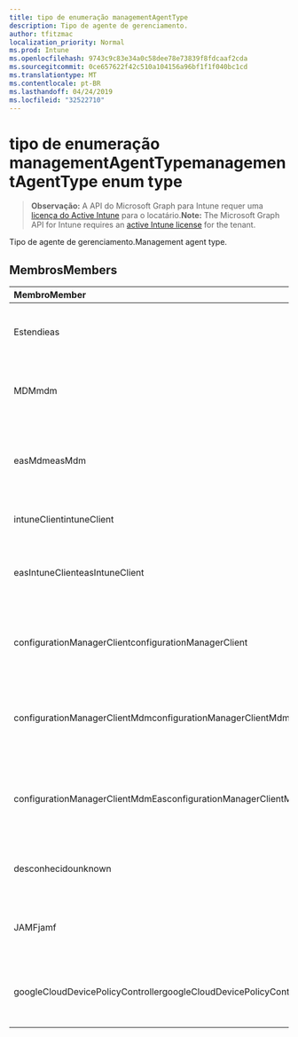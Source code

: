 ```yaml
---
title: tipo de enumeração managementAgentType
description: Tipo de agente de gerenciamento.
author: tfitzmac
localization_priority: Normal
ms.prod: Intune
ms.openlocfilehash: 9743c9c83e34a0c58dee78e73839f8fdcaaf2cda
ms.sourcegitcommit: 0ce657622f42c510a104156a96bf1f1f040bc1cd
ms.translationtype: MT
ms.contentlocale: pt-BR
ms.lasthandoff: 04/24/2019
ms.locfileid: "32522710"
---
```

# <a name="managementagenttype-enum-type"></a><span data-ttu-id="f4915-103">tipo de enumeração managementAgentType</span><span class="sxs-lookup"><span data-stu-id="f4915-103">managementAgentType enum type</span></span>

> <span data-ttu-id="f4915-104">**Observação:** A API do Microsoft Graph para Intune requer uma [licença do Active Intune](https://go.microsoft.com/fwlink/?linkid=839381) para o locatário.</span><span class="sxs-lookup"><span data-stu-id="f4915-104">**Note:** The Microsoft Graph API for Intune requires an [active Intune license](https://go.microsoft.com/fwlink/?linkid=839381) for the tenant.</span></span>

<span data-ttu-id="f4915-105">Tipo de agente de gerenciamento.</span><span class="sxs-lookup"><span data-stu-id="f4915-105">Management agent type.</span></span>

## <a name="members"></a><span data-ttu-id="f4915-106">Membros</span><span class="sxs-lookup"><span data-stu-id="f4915-106">Members</span></span>
|<span data-ttu-id="f4915-107">Membro</span><span class="sxs-lookup"><span data-stu-id="f4915-107">Member</span></span>|<span data-ttu-id="f4915-108">Valor</span><span class="sxs-lookup"><span data-stu-id="f4915-108">Value</span></span>|<span data-ttu-id="f4915-109">Descrição</span><span class="sxs-lookup"><span data-stu-id="f4915-109">Description</span></span>|
|:---|:---|:---|
|<span data-ttu-id="f4915-110">Estendi</span><span class="sxs-lookup"><span data-stu-id="f4915-110">eas</span></span>|<span data-ttu-id="f4915-111">1 </span><span class="sxs-lookup"><span data-stu-id="f4915-111">1</span></span>|<span data-ttu-id="f4915-112">O dispositivo é gerenciado pelo Exchange Server.</span><span class="sxs-lookup"><span data-stu-id="f4915-112">The device is managed by Exchange server.</span></span>|
|<span data-ttu-id="f4915-113">MDM</span><span class="sxs-lookup"><span data-stu-id="f4915-113">mdm</span></span>|<span data-ttu-id="f4915-114">2 </span><span class="sxs-lookup"><span data-stu-id="f4915-114">2</span></span>|<span data-ttu-id="f4915-115">O dispositivo é gerenciado pelo MDM do Intune.</span><span class="sxs-lookup"><span data-stu-id="f4915-115">The device is managed by Intune MDM.</span></span>|
|<span data-ttu-id="f4915-116">easMdm</span><span class="sxs-lookup"><span data-stu-id="f4915-116">easMdm</span></span>|<span data-ttu-id="f4915-117">3 </span><span class="sxs-lookup"><span data-stu-id="f4915-117">3</span></span>|<span data-ttu-id="f4915-118">O dispositivo é gerenciado pelo Exchange Server e o MDM do Intune.</span><span class="sxs-lookup"><span data-stu-id="f4915-118">The device is managed by both Exchange server and Intune MDM.</span></span>|
|<span data-ttu-id="f4915-119">intuneClient</span><span class="sxs-lookup"><span data-stu-id="f4915-119">intuneClient</span></span>|<span data-ttu-id="f4915-120">4 </span><span class="sxs-lookup"><span data-stu-id="f4915-120">4</span></span>|<span data-ttu-id="f4915-121">Cliente do Intune gerenciado.</span><span class="sxs-lookup"><span data-stu-id="f4915-121">Intune client managed.</span></span>|
|<span data-ttu-id="f4915-122">easIntuneClient</span><span class="sxs-lookup"><span data-stu-id="f4915-122">easIntuneClient</span></span>|<span data-ttu-id="f4915-123">5 </span><span class="sxs-lookup"><span data-stu-id="f4915-123">5</span></span>|<span data-ttu-id="f4915-124">O dispositivo é ESTENDIdo e o cliente do Intune é gerenciado duas.</span><span class="sxs-lookup"><span data-stu-id="f4915-124">The device is EAS and Intune client dual managed.</span></span>|
|<span data-ttu-id="f4915-125">configurationManagerClient</span><span class="sxs-lookup"><span data-stu-id="f4915-125">configurationManagerClient</span></span>|<span data-ttu-id="f4915-126">8 </span><span class="sxs-lookup"><span data-stu-id="f4915-126">8</span></span>|<span data-ttu-id="f4915-127">O dispositivo é gerenciado pelo Configuration Manager.</span><span class="sxs-lookup"><span data-stu-id="f4915-127">The device is managed by Configuration Manager.</span></span>|
|<span data-ttu-id="f4915-128">configurationManagerClientMdm</span><span class="sxs-lookup"><span data-stu-id="f4915-128">configurationManagerClientMdm</span></span>|<span data-ttu-id="f4915-129">10 </span><span class="sxs-lookup"><span data-stu-id="f4915-129">10</span></span>|<span data-ttu-id="f4915-130">O dispositivo é gerenciado pelo Configuration Manager e pelo MDM.</span><span class="sxs-lookup"><span data-stu-id="f4915-130">The device is managed by Configuration Manager and MDM.</span></span>|
|<span data-ttu-id="f4915-131">configurationManagerClientMdmEas</span><span class="sxs-lookup"><span data-stu-id="f4915-131">configurationManagerClientMdmEas</span></span>|<span data-ttu-id="f4915-132">11 </span><span class="sxs-lookup"><span data-stu-id="f4915-132">11</span></span>|<span data-ttu-id="f4915-133">O dispositivo é gerenciado pelo Configuration Manager, MDM e EAS.</span><span class="sxs-lookup"><span data-stu-id="f4915-133">The device is managed by Configuration Manager, MDM and Eas.</span></span>|
|<span data-ttu-id="f4915-134">desconhecido</span><span class="sxs-lookup"><span data-stu-id="f4915-134">unknown</span></span>|<span data-ttu-id="f4915-135">16 </span><span class="sxs-lookup"><span data-stu-id="f4915-135">16</span></span>|<span data-ttu-id="f4915-136">Tipo de agente de gerenciamento desconhecido.</span><span class="sxs-lookup"><span data-stu-id="f4915-136">Unknown management agent type.</span></span>|
|<span data-ttu-id="f4915-137">JAMF</span><span class="sxs-lookup"><span data-stu-id="f4915-137">jamf</span></span>|<span data-ttu-id="f4915-138">32</span><span class="sxs-lookup"><span data-stu-id="f4915-138">32</span></span>|<span data-ttu-id="f4915-139">Os atributos do dispositivo são buscados do JAMF.</span><span class="sxs-lookup"><span data-stu-id="f4915-139">The device attributes are fetched from Jamf.</span></span>|
|<span data-ttu-id="f4915-140">googleCloudDevicePolicyController</span><span class="sxs-lookup"><span data-stu-id="f4915-140">googleCloudDevicePolicyController</span></span>|<span data-ttu-id="f4915-141">64</span><span class="sxs-lookup"><span data-stu-id="f4915-141">64</span></span>|<span data-ttu-id="f4915-142">O dispositivo é gerenciado pelo CloudDPC do Google.</span><span class="sxs-lookup"><span data-stu-id="f4915-142">The device is managed by Google's CloudDPC.</span></span>|



